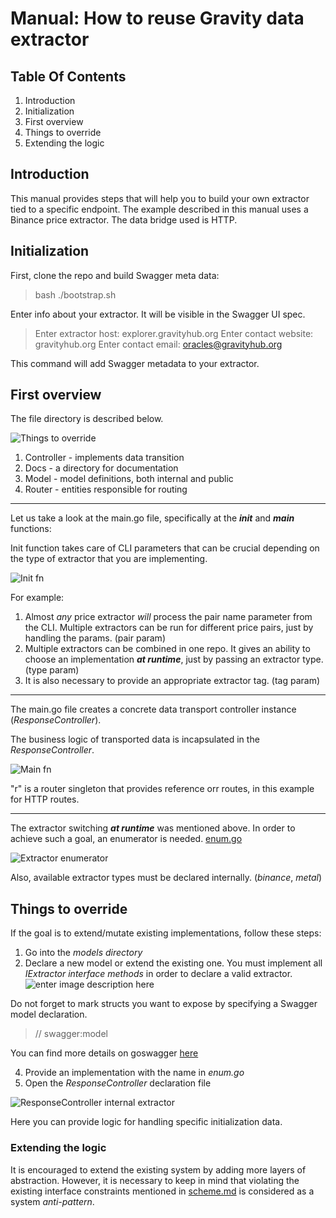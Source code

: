 
# Manual: How to reuse Gravity data extractor

## Table Of Contents

1. Introduction
2. Initialization
3. First overview
4. Things to override
5. Extending the logic
 
## Introduction

This manual provides steps that will help you to build your own extractor tied to a specific endpoint. The example described in this manual uses a Binance price extractor. The data bridge used is HTTP.

## Initialization

First, clone the repo and build Swagger meta data:

>  bash ./bootstrap.sh

Enter info about your extractor. It will be visible in the Swagger UI spec.

> Enter extractor host: explorer.gravityhub.org
> Enter contact website: gravityhub.org
> Enter contact email: oracles@gravityhub.org

This command will add Swagger metadata to your extractor.

## First overview

The file directory is described below.

![Things to override](https://i.imgur.com/YnJuPpf.png)

1. Controller - implements data transition
2. Docs - a directory for documentation 
3. Model - model definitions, both internal and public
4. Router - entities responsible for routing

---

Let us take a look at the main.go file, specifically at the ***init*** and ***main*** functions:

Init function takes care of CLI parameters that can be crucial depending on the type of extractor that you are implementing.

![Init fn](https://i.imgur.com/ZClHaOE.png)

For example:

1. Almost *any* price extractor *will* process the pair name parameter from the CLI. Multiple extractors can be run for different price pairs, just by handling the params. (pair param)
2. Multiple extractors can be combined in one repo. It gives an ability to choose an implementation ***at runtime***, just by passing an extractor type. (type param)
3. It is also necessary to provide an appropriate extractor tag. (tag param)


---

The main.go file creates a concrete data transport controller instance (*ResponseController*).

The business logic of transported data is incapsulated in the *ResponseController*.

![Main fn](https://i.imgur.com/yRaJPgg.png)

"r" is a router singleton that provides reference orr routes, in this example for HTTP routes.

---

The extractor switching ***at runtime*** was mentioned above. In order to achieve such a goal, an enumerator is needed. [enum.go](models/enum.go)

![Extractor enumerator](https://i.imgur.com/Kl3BjS6.png)


Also, available extractor types must be declared internally. (*binance*, *metal*)


## Things to override

If the goal is to extend/mutate existing implementations, follow these steps:

1. Go into the *models directory*
2. Declare a new model or extend the existing one. You must implement all *IExtractor interface methods*  in order to declare a valid extractor.
![enter image description here](https://i.imgur.com/TD6FXmA.png)

Do not forget to mark structs you want to expose by specifying a Swagger model declaration.
>// swagger:model

You can find more details on goswagger [here]([https://goswagger.io/use/spec.html](https://goswagger.io/use/spec.html))

4. Provide an implementation with the name in *enum.go*
5. Open the *ResponseController* declaration file

![ResponseController internal extractor](https://i.imgur.com/oBJ5yc7.png)

Here you can provide logic for handling specific initialization data.

### Extending the logic

It is encouraged to extend the existing system by adding more layers of abstraction. However, it is necessary to keep in mind that violating the existing interface constraints mentioned in [scheme.md](docs/scheme.md) is considered as a system *anti-pattern*.
